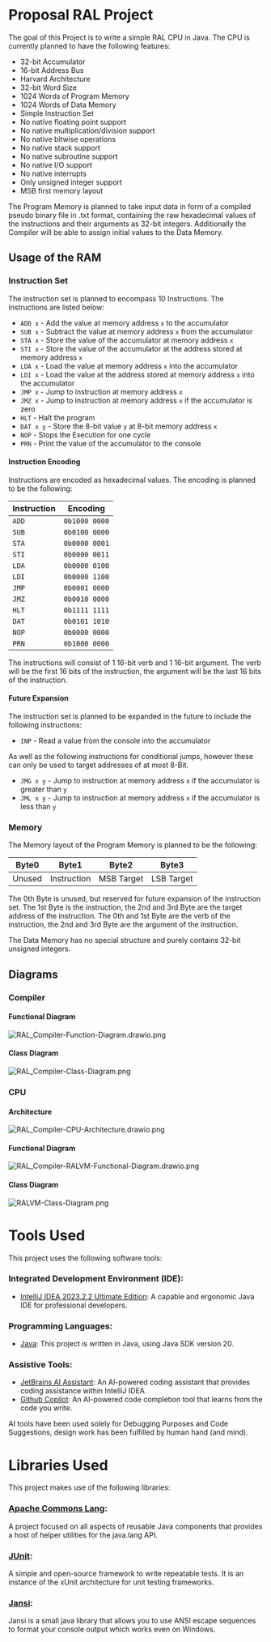 # Proposal RAL Project

The goal of this Project is to write a simple RAL CPU in Java. The CPU is currently planned to have the following features:

- 32-bit Accumulator
- 16-bit Address Bus
- Harvard Architecture
- 32-bit Word Size
- 1024 Words of Program Memory
- 1024 Words of Data Memory
- Simple Instruction Set
- No native floating point support
- No native multiplication/division support
- No native bitwise operations
- No native stack support
- No native subroutine support
- No native I/O support
- No native interrupts
- Only unsigned integer support
- MSB first memory layout

The Program Memory is planned to take input data in form of a compiled pseudo binary file
in .txt format, containing the raw hexadecimal values of the instructions and their arguments as
32-bit integers.
Additionally the Compiler will be able to assign initial values to the Data Memory.

## Usage of the RAM

### Instruction Set

The instruction set is planned to encompass 10 Instructions. The instructions are listed below:
- `ADD x` - Add the value at memory address `x` to the accumulator
- `SUB x` - Subtract the value at memory address `x` from the accumulator
- `STA x` - Store the value of the accumulator at memory address `x`
- `STI x` - Store the value of the accumulator at the address stored at memory address `x`
- `LDA x` - Load the value at memory address `x` into the accumulator
- `LDI x` - Load the value at the address stored at memory address `x` into the accumulator
- `JMP x` - Jump to instruction at memory address `x`
- `JMZ x` - Jump to instruction at memory address `x` if the accumulator is zero
- `HLT`   - Halt the program
- `DAT x y` - Store the 8-bit value `y` at 8-bit memory address `x`
- `NOP` - Stops the Execution for one cycle
- `PRN` - Print the value of the accumulator to the console

#### Instruction Encoding

Instructions are encoded as hexadecimal values. The encoding is planned to be the following:

| Instruction | Encoding      |
|-------------|---------------|
| `ADD`       | `0b1000 0000` |
| `SUB`       | `0b0100 0000` |
| `STA`       | `0b0000 0001` |
| `STI`       | `0b0000 0011` |
| `LDA`       | `0b0000 0100` |
| `LDI`       | `0b0000 1100` |
| `JMP`       | `0b0001 0000` |
| `JMZ`       | `0b0010 0000` |
| `HLT`       | `0b1111 1111` |
| `DAT`       | `0b0101 1010` |
| `NOP`       | `0b0000 0000` |
| `PRN`       | `0b1000 0000` |

The instructions will consist of 1 16-bit verb and 1 16-bit argument. The verb will be the first 16 bits of the instruction, the argument will be the last 16 bits of the instruction.

#### Future Expansion

The instruction set is planned to be expanded in the future to include the following instructions:
- `INP` - Read a value from the console into the accumulator

As well as the following instructions for conditional jumps, however these can only be used to target addresses of at most 8-Bit.
- `JMG x y` - Jump to instruction at memory address `x` if the accumulator is greater than `y`
- `JML x y` - Jump to instruction at memory address `x` if the accumulator is less than `y`

### Memory

The Memory layout of the Program Memory is planned to be the following:

|  Byte0 | Byte1       | Byte2      | Byte3      |
|:------:|-------------|------------|------------|
| Unused | Instruction | MSB Target | LSB Target |

The 0th Byte is unused, but reserved for future expansion of the instruction set. The 1st Byte is the instruction, the 2nd and 3rd Byte are the target address of the instruction.
The 0th and 1st Byte are the verb of the instruction, the 2nd and 3rd Byte are the argument of the instruction.

The Data Memory has no special structure and purely contains 32-bit unsigned integers.

## Diagrams

### Compiler

#### Functional Diagram

![RAL_Compiler-Function-Diagram.drawio.png](mdRessources/img/RAL_Compiler-Function-Diagram.drawio.png)

#### Class Diagram

![RAL_Compiler-Class-Diagram.png](mdRessources/img/RALCompilerClassDiagram.png)

### CPU

#### Architecture

![RAL_Compiler-CPU-Architecture.drawio.png](mdRessources/img/RAL_Compiler-CPU-Architecture.drawio.png)

#### Functional Diagram

![RAL_Compiler-RALVM-Functional-Diagram.drawio.png](mdRessources/img/RAL_Compiler-RALVM-Functional-Diagram.drawio.png)

#### Class Diagram

![RALVM-Class-Diagram.png](mdRessources/img/RALVM-Class-Diagram.png)

# Tools Used

This project uses the following software tools:

### Integrated Development Environment (IDE):

- [IntelliJ IDEA 2023.2.2 Ultimate Edition](https://www.jetbrains.com/idea/download/): A capable and ergonomic Java IDE for professional developers.

### Programming Languages:

- [Java](https://www.oracle.com/java/technologies/javase-jdk20-downloads.html): This project is written in Java, using Java SDK version 20.

### Assistive Tools:

- [JetBrains AI Assistant](https://www.jetbrains.com/lp/ai-assistant/): An AI-powered coding assistant that provides coding assistance within IntelliJ IDEA.
- [Github Copilot](https://copilot.github.com/): An AI-powered code completion tool that learns from the code you write.

AI tools have been used solely for Debugging Purposes and Code Suggestions, design work has been fulfilled by human hand (and mind). 

# Libraries Used

This project makes use of the following libraries:

### [Apache Commons Lang](https://commons.apache.org/proper/commons-lang/):
A project focused on all aspects of reusable Java components that provides a host of helper utilities for the java.lang API.

### [JUnit](https://junit.org/junit5/):
A simple and open-source framework to write repeatable tests. It is an instance of the xUnit architecture for unit testing frameworks.

### [Jansi](https://jansi.fusesource.org/):
Jansi is a small java library that allows you to use ANSI escape sequences to format your console output which works even on Windows.